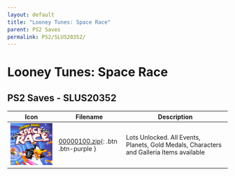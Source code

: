 ```yaml
---
layout: default
title: "Looney Tunes: Space Race"
parent: PS2 Saves
permalink: PS2/SLUS20352/
---
```

# Looney Tunes: Space Race

## PS2 Saves - SLUS20352

| Icon | Filename | Description |
|------|----------|-------------|
| ![Looney Tunes: Space Race](icon0.png) | [00000100.zip](00000100.zip){: .btn .btn-purple } | Lots Unlocked. All Events, Planets, Gold Medals, Characters and Galleria Items available |
